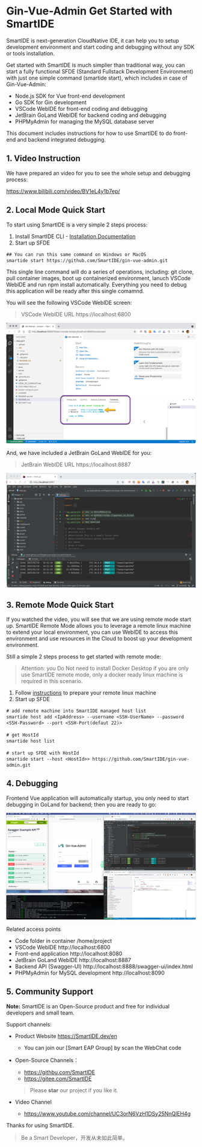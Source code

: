 # Gin-Vue-Admin Get Started with SmartIDE

SmartIDE is next-generation CloudNative IDE, it can help you to setup development environment and start coding and debugging without any SDK or tools installation.

Get started with SmartIDE is much simplier than traditional way, you can start a fully functional SFDE (Standard Fullstack Development Environment) with just one simple command (smartide start), which includes in case of Gin-Vue-Admin:

- Node.js SDK for Vue front-end development
- Go SDK for Gin development
- VSCode WebIDE for front-end coding and debugging
- JetBrain GoLand WebIDE for backend coding and debugging
- PHPMyAdmin for managing the MySQL database server

This document includes instructions for how to use SmartIDE to do front-end and backend integrated debugging.

## 1. Video Instruction

We have prepared an video for you to see the whole setup and debugging process:

https://www.bilibili.com/video/BV1eL4y1b7ep/

## 2. Local Mode Quick Start

To start using SmartIDE is a very simple 2 steps process:

1. Install SmartIDE CLI - [Installation Documentation](https://smartide.cn/zh/docs/install/) 
2. Start up SFDE

```shell
## You can run this same command on Windows or MacOS
smartide start https://github.com/SmartIDE/gin-vue-admin.git
```

This single line command will do a series of operations, including: git clone, pull container images, boot up containerized environment, lanuch VSCode WebIDE and run npm install automatically. Everything you need to debug this application will be ready after this single comamnd.

You will see the following VSCode WebIDE screen:

> VSCode WebIDE URL https://localhost:6800

![](images/vscode-webide.png)

And, we have included a JetBrain GoLand WebIDE for you:

> JetBrain WebIDE URL https://localhost:8887

![](images/goland-webide.png)

## 3. Remote Mode Quick Start

If you watched the video, you will see that we are using remote mode start up. SmartIDE Remote Mode allows you to leverage a remote linux machine to extend your local environment, you can use WebIDE to access this environment and use resources in the Cloud to boost up your development environment.

Still a simple 2 steps process to get started with remote mode:

> Attention: you Do Not need to install Docker Desktop if you are only use SmartIDE remote mode, only a docker ready linux machine is required in this scenario.

1. Follow  [instructions](https://smartide.cn/zh/docs/install/docker-install-linux/) to prepare your remote linux machine
2. Start up SFDE

```shell
# add remote machine into SmartIDE managed host list
smartide host add <IpAddress> --username <SSH-UserName> --password <SSH-Password> --port <SSH-Port(defaut 22)>

# get HostId
smartide host list

# start up SFDE with HostId
smartide start --host <HostId>> https://github.com/SmartIDE/gin-vue-admin.git
```

## 4. Debugging

Frontend Vue application will automatically startup, you only need to start debugging in GoLand for backend; then you are ready to go:

![](images/gva-debug.png)

Related access points

- Code folder in container /home/project
- VSCode WebIDE http://localhost:6800
- Front-end application http://localhost:8080
- JetBrain GoLand WebIDE http://localhost:8887
- Backend API (Swagger-UI) http://localhost:8888/swagger-ui/index.html
- PHPMyAdmin for MySQL development http://localhost:8090

## 5. Community Support

**Note:** SmartIDE is an Open-Source product and free for individual developers and small team.

Support channels:

- Product Website https://SmartIDE.dev/en
  - You can join our [Smart EAP Group] by scan the WebChat code
- Open-Source Channels：
  - https://githbu.com/SmartIDE
  - https://gitee.com/SmartIDE

  > Please **star** our project if you like it.

- Video Channel
  - https://www.youtube.com/channel/UC3orN6VzH1DSy25NnQlEH4g 


Thanks for using SmartIDE.

> Be a Smart Developer，开发从未如此简单。


